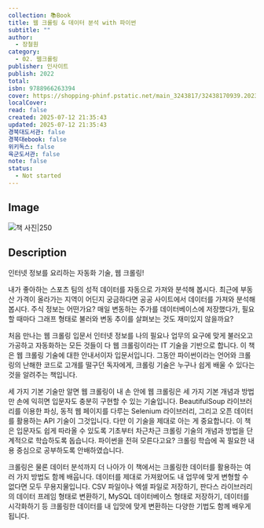 ```yaml
---
collection: 📚Book
title: 웹 크롤링 & 데이터 분석 with 파이썬
subtitle: ""
author:
  - 장철원
category:
  - 02. 웹크롤링
publisher: 인사이트
publish: 2022
total:
isbn: 9788966263394
cover: https://shopping-phinf.pstatic.net/main_3243817/32438170939.20230912083625.jpg
localCover:
read: false
created: 2025-07-12 21:35:43
updated: 2025-07-12 21:35:43
경북대도서관: false
경북대ebook: false
위키독스: false
육군도서관: false
note: false
status:
  - Not started
---
```


## Image
![책 사진|250](https://shopping-phinf.pstatic.net/main_3243817/32438170939.20230912083625.jpg)

## Description
인터넷 정보를 요리하는 자동화 기술, 웹 크롤링!

내가 좋아하는 스포츠 팀의 성적 데이터를 자동으로 가져와 분석해 봅시다. 최근에 부동산 가격이 올라가는 지역이 어딘지 궁금하다면 공공 사이트에서 데이터를 가져와 분석해 봅시다. 주식 정보는 어떤가요? 매일 변동하는 주가를 데이터베이스에 저장했다가, 필요할 때마다 그래프 형태로 불러와 변동 추이를 살펴보는 것도 재미있지 않을까요?

처음 만나는 웹 크롤링 입문서
인터넷 정보를 나의 필요나 업무의 요구에 맞게 불러오고 가공하고 자동화하는 모든 것들이 다 웹 크롤링이라는 IT 기술을 기반으로 합니다. 이 책은 웹 크롤링 기술에 대한 안내서이자 입문서입니다. 그동안 파이썬이라는 언어와 크롤링의 난해한 코드로 고개를 떨구던 독자에게, 크롤링 기술은 누구나 쉽게 배울 수 있다는 것을 알려주는 책입니다.

세 가지 기본 기술만 알면 웹 크롤링이 내 손 안에
웹 크롤링은 세 가지 기본 개념과 방법만 손에 익히면 입문자도 충분히 구현할 수 있는 기술입니다. BeautifulSoup 라이브러리를 이용한 파싱, 동적 웹 페이지를 다루는 Selenium 라이브러리, 그리고 오픈 데이터를 활용하는 API 기술이 그것입니다. 다만 이 기술을 제대로 아는 게 중요합니다. 이 책은 입문자도 쉽게 따라올 수 있도록 기초부터 차근차근 크롤링 기술의 개념과 방법을 단계적으로 학습하도록 돕습니다. 파이썬을 전혀 모른다고요? 크롤링 학습에 꼭 필요한 내용 중심으로 공부하도록 안배하였습니다.

크롤링은 물론 데이터 분석까지
더 나아가 이 책에서는 크롤링한 데이터를 활용하는 여러 가지 방법도 함께 배웁니다. 데이터를 제대로 가져왔어도 내 업무에 맞게 변형할 수 없다면 모두 무용지물입니다. CSV 파일이나 엑셀 파일로 저장하기, 판다스 라이브러리의 데이터 프레임 형태로 변환하기, MySQL 데이터베이스 형태로 저장하기, 데이터를 시각화하기 등 크롤링한 데이터를 내 입맛에 맞게 변환하는 다양한 기법도 함께 배우게 됩니다.
